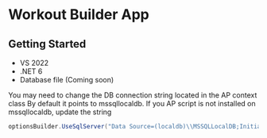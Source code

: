 # Workout Builder App
## Getting Started
- VS 2022
- .NET 6
- Database file (Coming soon)

You may need to change the DB connection string located in the AP context class
By default it points to mssqllocaldb. If you AP script is not installed on mssqllocaldb, update the string
``` csharp
optionsBuilder.UseSqlServer("Data Source=(localdb)\\MSSQLLocalDB;Initial Catalog=AP");
```
